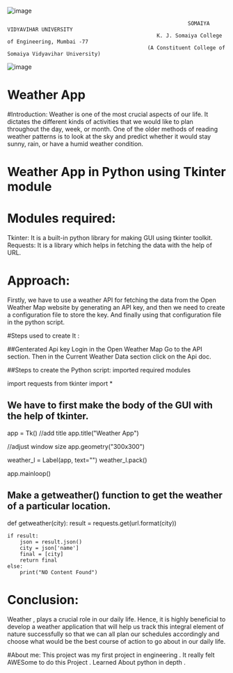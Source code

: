 

![image](https://user-images.githubusercontent.com/74112721/144545556-f1622854-5ddb-44c2-ae66-602c907b9289.png)

                                                              SOMAIYA VIDYAVIHAR UNIVERSITY         
                                                    K. J. Somaiya College of Engineering, Mumbai -77
                                                 (A Constituent College of Somaiya Vidyavihar University)
                                                 
                                                 
![image](https://user-images.githubusercontent.com/74112721/144545198-29fb944e-cc94-4bef-91aa-ff1ffbc8af90.png)


# Weather App

#Introduction:
Weather is one of the most crucial aspects of our life. It dictates the different kinds of activities that we would like to plan throughout the day, week, or month. One of the older methods of reading weather patterns is to look at the sky and predict whether it would stay sunny, rain, or have a humid weather condition.

# Weather App in Python using Tkinter module 

# Modules required:

Tkinter: It is a built-in python library for making GUI using tkinter toolkit.
Requests: It is a library which helps in fetching the data with the help of URL.

# Approach:

Firstly, we have to use a weather API for fetching the data from the Open Weather Map website by generating an API key, and then we need to create a configuration file to store the key. And finally using that configuration file in the python script.


#Steps used to create It : 

##Genterated Api key 
Login in the Open Weather Map
Go to the API section. Then in the Current Weather Data section click on the Api doc.

##Steps to create the Python script:
imported required modules 

import requests
from tkinter import *


## We have to first make the body of the GUI with the help of tkinter.

app = Tk()
//add title
app.title("Weather App")
  
//adjust window size
app.geometry("300x300")
  
weather_l = Label(app, text="")
weather_l.pack()
 
app.mainloop()

## Make a getweather() function to get the weather of a particular location.
def getweather(city):
    result = requests.get(url.format(city))
      
    if result:
        json = result.json()
        city = json['name']
        final = [city]
        return final
    else:
        print("NO Content Found")

 

# Conclusion:

Weather , plays a crucial role in our daily life. Hence, it is highly beneficial to develop a weather application that will help us track this integral element of nature successfully so that we can all plan our schedules accordingly and choose what would be the best course of action to go about in our daily life.




#About me:
This project was my first project in engineering . 
It really felt AWESome to do this Project . 
Learned About python in depth .
